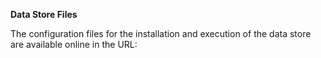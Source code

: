 **Data Store Files**

The configuration files for the installation and execution of the data store are available online in the URL: 





